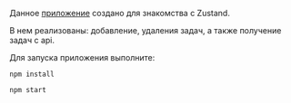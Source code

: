 Данное [приложение](zustand-iota.vercel.app)
создано для знакомства с Zustand.

В нем реализованы: добавление, удаления задач, а также получение задач с api.

Для запуска приложения выполните:

```
npm install
```
```
npm start
```
